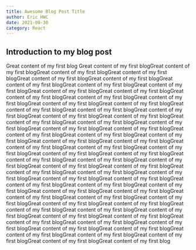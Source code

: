 ```yaml
---
title: Awesome Blog Post Title
author: Eric HWC
date: 2021-08-30
category: React
---
```


## Introduction to my blog post

Great content of my first blog
Great content of my first blogGreat content of my first blogGreat content of my first blogGreat content of my first blogGreat content of my first blogGreat content of my first blogGreat content of my first blogGreat content of my first blogGreat content of my first blogGreat content of my first blogGreat content of my first blogGreat content of my first blogGreat content of my first blogGreat content of my first blogGreat content of my first blogGreat content of my first blogGreat content of my first blogGreat content of my first blogGreat content of my first blogGreat content of my first blogGreat content of my first blogGreat content of my first blogGreat content of my first blogGreat content of my first blogGreat content of my first blogGreat content of my first blogGreat content of my first blogGreat content of my first blogGreat content of my first blogGreat content of my first blogGreat content of my first blogGreat content of my first blogGreat content of my first blogGreat content of my first blogGreat content of my first blogGreat content of my first blogGreat content of my first blogGreat content of my first blogGreat content of my first blogGreat content of my first blogGreat content of my first blogGreat content of my first blogGreat content of my first blogGreat content of my first blogGreat content of my first blogGreat content of my first blogGreat content of my first blogGreat content of my first blogGreat content of my first blogGreat content of my first blogGreat content of my first blogGreat content of my first blogGreat content of my first blogGreat content of my first blogGreat content of my first blogGreat content of my first blogGreat content of my first blogGreat content of my first blogGreat content of my first blogGreat content of my first blogGreat content of my first blogGreat content of my first blogGreat content of my first blogGreat content of my first blogGreat content of my first blogGreat content of my first blogGreat content of my first blogGreat content of my first blogGreat content of my first blogGreat content of my first blogGreat content of my first blog